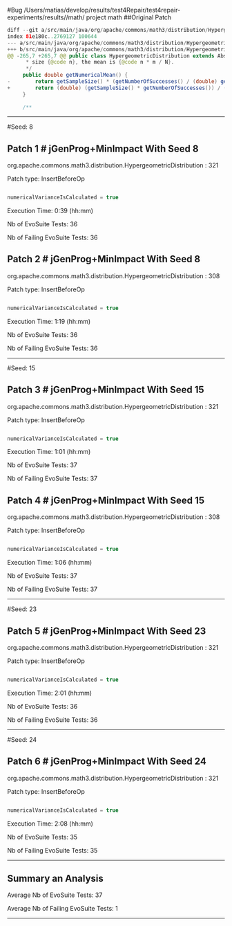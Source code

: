 #Bug /Users/matias/develop/results/test4Repair/test4repair-experiments/results//math/ project math
##Original Patch 

```Java
diff --git a/src/main/java/org/apache/commons/math3/distribution/HypergeometricDistribution.java b/src/main/java/org/apache/commons/math3/distribution/HypergeometricDistribution.java
index 81e180c..2769127 100644
--- a/src/main/java/org/apache/commons/math3/distribution/HypergeometricDistribution.java
+++ b/src/main/java/org/apache/commons/math3/distribution/HypergeometricDistribution.java
@@ -265,7 +265,7 @@ public class HypergeometricDistribution extends AbstractIntegerDistribution {
      * size {@code n}, the mean is {@code n * m / N}.
      */
     public double getNumericalMean() {
-        return getSampleSize() * (getNumberOfSuccesses() / (double) getPopulationSize());
+        return (double) (getSampleSize() * getNumberOfSuccesses()) / (double) getPopulationSize();
     }
 
     /**
```

--- 
#Seed: 8

## Patch 1 #  jGenProg+MinImpact With Seed 8

org.apache.commons.math3.distribution.HypergeometricDistribution : 321

Patch type: InsertBeforeOp

```Java

numericalVarianceIsCalculated = true

```


Execution Time: 0:39 (hh:mm) 

Nb of EvoSuite Tests: 36

Nb of Failing EvoSuite Tests: 36



## Patch 2 #  jGenProg+MinImpact With Seed 8

org.apache.commons.math3.distribution.HypergeometricDistribution : 308

Patch type: InsertBeforeOp

```Java

numericalVarianceIsCalculated = true

```


Execution Time: 1:19 (hh:mm) 

Nb of EvoSuite Tests: 36

Nb of Failing EvoSuite Tests: 36


--- 
#Seed: 15

## Patch 3 #  jGenProg+MinImpact With Seed 15

org.apache.commons.math3.distribution.HypergeometricDistribution : 321

Patch type: InsertBeforeOp

```Java

numericalVarianceIsCalculated = true

```


Execution Time: 1:01 (hh:mm) 

Nb of EvoSuite Tests: 37

Nb of Failing EvoSuite Tests: 37



## Patch 4 #  jGenProg+MinImpact With Seed 15

org.apache.commons.math3.distribution.HypergeometricDistribution : 308

Patch type: InsertBeforeOp

```Java

numericalVarianceIsCalculated = true

```


Execution Time: 1:06 (hh:mm) 

Nb of EvoSuite Tests: 37

Nb of Failing EvoSuite Tests: 37


--- 
#Seed: 23

## Patch 5 #  jGenProg+MinImpact With Seed 23

org.apache.commons.math3.distribution.HypergeometricDistribution : 321

Patch type: InsertBeforeOp

```Java

numericalVarianceIsCalculated = true

```


Execution Time: 2:01 (hh:mm) 

Nb of EvoSuite Tests: 36

Nb of Failing EvoSuite Tests: 36


--- 
#Seed: 24

## Patch 6 #  jGenProg+MinImpact With Seed 24

org.apache.commons.math3.distribution.HypergeometricDistribution : 321

Patch type: InsertBeforeOp

```Java

numericalVarianceIsCalculated = true

```


Execution Time: 2:08 (hh:mm) 

Nb of EvoSuite Tests: 35

Nb of Failing EvoSuite Tests: 35


---
## Summary an Analysis

Average Nb of EvoSuite Tests: 37

Average Nb of Failing EvoSuite Tests: 1

---